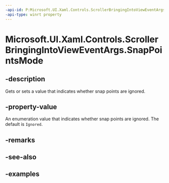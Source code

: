 ```yaml
---
-api-id: P:Microsoft.UI.Xaml.Controls.ScrollerBringingIntoViewEventArgs.SnapPointsMode
-api-type: winrt property
---
```


# Microsoft.UI.Xaml.Controls.ScrollerBringingIntoViewEventArgs.SnapPointsMode

<!--
public Microsoft.UI.Xaml.Controls.SnapPointsMode SnapPointsMode { get; set; }
-->

## -description

Gets or sets a value that indicates whether snap points are ignored.

## -property-value

An enumeration value that indicates whether snap points are ignored. The default is `Ignored`.

## -remarks

## -see-also

## -examples

